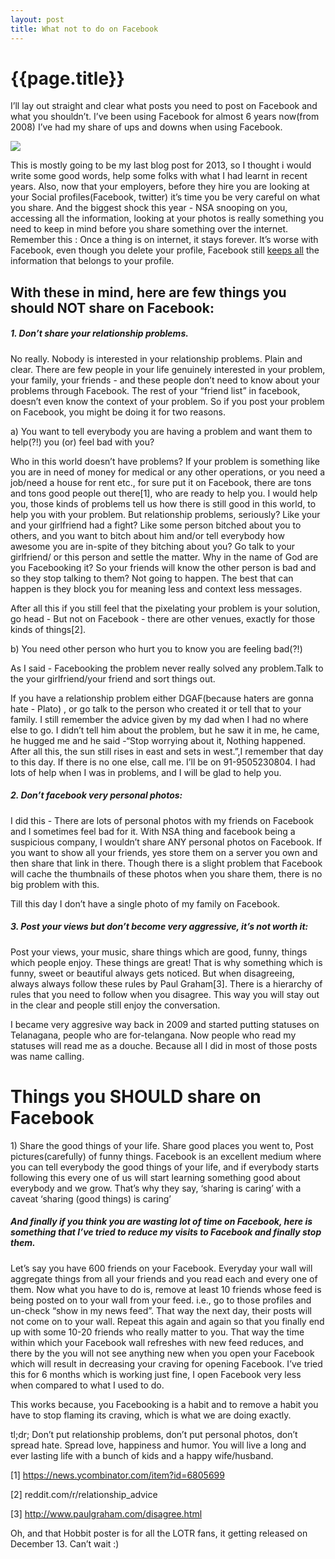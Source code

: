 ```yaml
---
layout: post
title: What not to do on Facebook
--- 
```




 {{page.title}}
======================================================




<p>I&#8217;ll lay out straight and clear what posts you need to post on Facebook and what you shouldn&#8217;t. I&#8217;ve been using Facebook for almost 6 years now(from 2008) I&#8217;ve had my share of ups and downs when using Facebook.</p>

<p><img src="http://i.imgur.com/eaIaoez.jpg"/></p>

<p>This is mostly going to be my last blog post for 2013, so I thought i would write some good words, help some folks with what I had learnt in recent years. Also, now that your employers, before they hire you are looking at your Social profiles(Facebook, twitter) it&#8217;s time you be very careful on what you share. And the biggest shock this year - NSA snooping on you, accessing all the information, looking at your photos is really something you need to keep in mind before you share something over the internet. Remember this&#160;: Once a thing is on internet, it stays forever. It&#8217;s worse with Facebook, even though you delete your profile, Facebook still <a href="http://www.zdnet.com/blog/igeneration/facebook-does-not-erase-user-deleted-content/4808">keeps all</a> the information that belongs to your profile.</p>

<h2>With these in mind, here are few things you should NOT share on Facebook:</h2>

<h5>1. Don&#8217;t share your relationship problems.</h5>

<p>No really. Nobody is interested in your relationship problems. Plain and clear. There are few people in your life genuinely interested in your problem, your family, your friends - and these people don&#8217;t need to know about your problems through Facebook. The rest of your &#8220;friend list&#8221; in facebook, doesn&#8217;t even know the context of your problem. So if you post your problem on Facebook, you might be doing it for two reasons.</p>

<p>a) You want to tell everybody you are having a problem and want them to help(?!) you (or) feel bad with you?</p>

<p>Who in this world doesn&#8217;t have problems? If your problem is something like you are in need of money for medical or any other operations, or you need a job/need a house for rent etc., for sure put it on Facebook, there are tons and tons good people out there[1], who are ready to help you. I would help you, those kinds of problems tell us how there is still good in this world, to help you with your problem. But relationship problems, seriously? Like your and your girlfriend had a fight? Like some person bitched about you to others, and you want to bitch about him and/or tell everybody how awesome you are in-spite of they bitching about you? Go talk to your girlfriend/ or this person and settle the matter. Why in the name of God are you Facebooking it? So your friends will know the other person is bad and so they stop talking to them? Not going to happen. The best that can happen is they block you for meaning less and context less messages.</p>

<p>After all this if you still feel that the pixelating your problem is your solution, go head - But not on Facebook - there are other venues, exactly for those kinds of things[2].</p>

<p>b) You need other person who hurt you to know you are feeling bad(?!)</p>

<p>As I said - Facebooking the problem never really solved any problem.Talk to the your girlfriend/your friend and sort things out.</p>

<p>If you have a relationship problem either DGAF(because haters are gonna hate - Plato) , or go talk to the person who created it or tell that to your family. I still remember the advice given by my dad when I had no where else to go. I didn&#8217;t tell him about the problem, but he saw it in me, he came, he hugged me and he said -&#8220;Stop worrying about it, Nothing happened. After all this, the sun still rises in east and sets in west.&#8221;,I remember that day to this day. If there is no one else, call me. I&#8217;ll be on 91-9505230804. I had lots of help when I was in problems, and I will be glad to help you.</p>

<h5>2. Don&#8217;t facebook very personal photos:</h5>

<p>I did this - There are lots of personal photos with my friends on Facebook and I sometimes feel bad for it. With NSA thing and facebook being a suspicious company, I wouldn&#8217;t share ANY personal photos on Facebook. If you want to show all your friends, yes store them on a server you own and then share that link in there. Though there is a slight problem that Facebook will cache the thumbnails of these photos when you share them, there is no big problem with this.</p>

<p>Till this day I don&#8217;t have a single photo of my family on Facebook.</p>

<h5>3. Post your views but don&#8217;t become very aggressive, it&#8217;s not worth it:</h5>

<p>Post your views, your music, share things which are good, funny, things which people enjoy. These things are great! That is why something which is funny, sweet or beautiful always gets noticed. But when disagreeing, always always follow these rules by Paul Graham[3]. There is a hierarchy of rules that you need to follow when you disagree. This way you will stay out in the clear and people still enjoy the conversation.</p>

<p>I became very aggresive way back in 2009 and started putting statuses on Telanagana, people who are for-telangana. Now people who read my statuses will read me as a douche. Because all I did in most of those posts was name calling.</p>

<h1>Things you SHOULD share on Facebook</h1>

<p>1) Share the good things of your life. Share good places you went to, Post pictures(carefully) of funny things. Facebook is an excellent medium where you can tell everybody the good things of your life, and if everybody starts following this every one of us will start learning something good about everybody and we grow. That&#8217;s why they say, &#8216;sharing is caring&#8217; with a caveat &#8216;sharing (good things) is caring&#8217;</p>

<h5>And finally if you think you are wasting lot of time on Facebook, here is something that I&#8217;ve tried to reduce my visits to Facebook and finally stop them.</h5>

<p>Let&#8217;s say you have 600 friends on your Facebook. Everyday your wall will aggregate things from all your friends and you read each and every one of them. Now what you have to do is, remove at least 10 friends whose feed is being posted on to your wall from your feed. i.e., go to those profiles and un-check &#8220;show in my news feed&#8221;. That way the next day, their posts will not come on to your wall. Repeat this again and again so that you finally end up with some 10-20 friends who really matter to you. That way the time within which your Facebook wall refreshes with new feed reduces, and there by the you will not see anything new when you open your Facebook which will result in decreasing  your craving for opening Facebook. I&#8217;ve tried this for 6 months which is working just fine, I open Facebook very less when compared to what I used to do.</p>

<p>This works because, you Facebooking is a habit and to remove a habit you have to stop flaming its craving, which is what we are doing exactly.</p>

<p>tl;dr; Don&#8217;t put relationship problems, don&#8217;t put personal photos, don&#8217;t spread hate. Spread love, happiness and humor. You will live a long and ever lasting life with a bunch of kids and a happy wife/husband.</p>

<p>[1] <a href="https://news.ycombinator.com/item?id=6805699">https://news.ycombinator.com/item?id=6805699</a></p>

<p>[2] reddit.com/r/relationship_advice</p>

<p>[3] <a href="http://www.paulgraham.com/disagree.html">http://www.paulgraham.com/disagree.html</a></p>

<p>Oh, and that Hobbit poster is for all the LOTR fans, it getting released on December 13. Can&#8217;t wait :)</p>